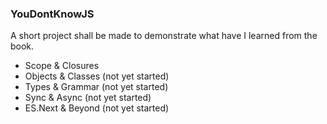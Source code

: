 ### YouDontKnowJS
A short project shall be made to demonstrate what have I learned from the book.

* Scope & Closures
* Objects & Classes (not yet started)
* Types & Grammar (not yet started)
* Sync & Async (not yet started)
* ES.Next & Beyond (not yet started)
